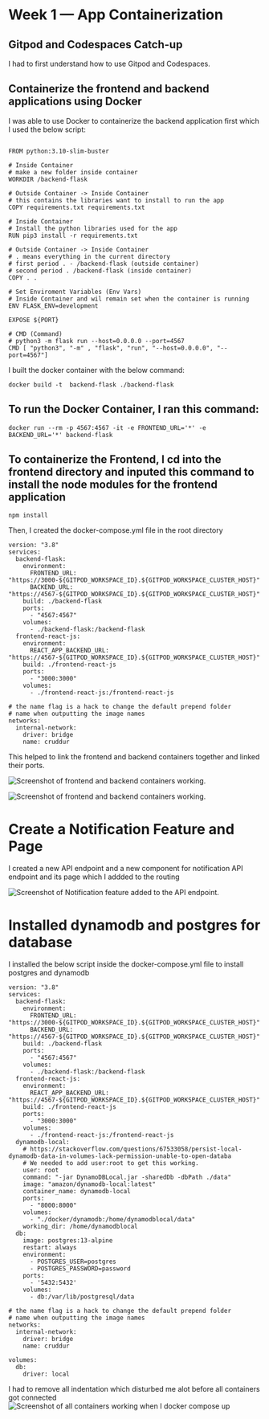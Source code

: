 # Week 1 — App Containerization
## Gitpod and Codespaces Catch-up
I had to first understand how to use Gitpod and Codespaces.
## Containerize the frontend and backend applications using Docker
I was able to use Docker to containerize the backend application first which I used the below script:
```

FROM python:3.10-slim-buster

# Inside Container
# make a new folder inside container
WORKDIR /backend-flask

# Outside Container -> Inside Container
# this contains the libraries want to install to run the app
COPY requirements.txt requirements.txt

# Inside Container
# Install the python libraries used for the app
RUN pip3 install -r requirements.txt

# Outside Container -> Inside Container
# . means everything in the current directory
# first period . - /backend-flask (outside container)
# second period . /backend-flask (inside container)
COPY . .

# Set Enviroment Variables (Env Vars)
# Inside Container and wil remain set when the container is running
ENV FLASK_ENV=development

EXPOSE ${PORT}

# CMD (Command)
# python3 -m flask run --host=0.0.0.0 --port=4567
CMD [ "python3", "-m" , "flask", "run", "--host=0.0.0.0", "--port=4567"]
```

I built the docker container with the below command:
```
docker build -t  backend-flask ./backend-flask
```
## To run the Docker Container, I ran this command:
```
docker run --rm -p 4567:4567 -it -e FRONTEND_URL='*' -e BACKEND_URL='*' backend-flask
```
## To containerize the Frontend, I cd into the frontend directory and inputed this command to install the node modules for the frontend application
```
npm install
```
Then, I created the docker-compose.yml file in the root directory
```
version: "3.8"
services:
  backend-flask:
    environment:
      FRONTEND_URL: "https://3000-${GITPOD_WORKSPACE_ID}.${GITPOD_WORKSPACE_CLUSTER_HOST}"
      BACKEND_URL: "https://4567-${GITPOD_WORKSPACE_ID}.${GITPOD_WORKSPACE_CLUSTER_HOST}"
    build: ./backend-flask
    ports:
      - "4567:4567"
    volumes:
      - ./backend-flask:/backend-flask
  frontend-react-js:
    environment:
      REACT_APP_BACKEND_URL: "https://4567-${GITPOD_WORKSPACE_ID}.${GITPOD_WORKSPACE_CLUSTER_HOST}"
    build: ./frontend-react-js
    ports:
      - "3000:3000"
    volumes:
      - ./frontend-react-js:/frontend-react-js

# the name flag is a hack to change the default prepend folder
# name when outputting the image names
networks: 
  internal-network:
    driver: bridge
    name: cruddur
```
This helped to link the frontend and backend containers together and linked their ports.

![Screenshot of frontend and backend containers working.](https://github.com/ChinweIjy1/aws-bootcamp-cruddur-2023/blob/main/journal/assets/All%20contaners%20working.PNG)

![Screenshot of frontend and backend containers working.](https://github.com/ChinweIjy1/aws-bootcamp-cruddur-2023/blob/main/journal/assets/Frontend%20and%20backend%20connected.PNG)
# Create a Notification Feature and Page
I created a new API endpoint and a new component for notification API endpoint and its page which I addded to the routing

![Screenshot of Notification feature added to the API endpoint.](https://github.com/ChinweIjy1/aws-bootcamp-cruddur-2023/blob/main/journal/assets/Notification%20page%20created.PNG)

# Installed dynamodb and postgres for database

I installed the below script inside the docker-compose.yml file to install postgres and dynamodb

```
version: "3.8"
services:
  backend-flask:
    environment:
      FRONTEND_URL: "https://3000-${GITPOD_WORKSPACE_ID}.${GITPOD_WORKSPACE_CLUSTER_HOST}"
      BACKEND_URL: "https://4567-${GITPOD_WORKSPACE_ID}.${GITPOD_WORKSPACE_CLUSTER_HOST}"
    build: ./backend-flask
    ports:
      - "4567:4567"
    volumes:
      - ./backend-flask:/backend-flask
  frontend-react-js:
    environment:
      REACT_APP_BACKEND_URL: "https://4567-${GITPOD_WORKSPACE_ID}.${GITPOD_WORKSPACE_CLUSTER_HOST}"
    build: ./frontend-react-js
    ports:
      - "3000:3000"
    volumes:
      - ./frontend-react-js:/frontend-react-js
  dynamodb-local:
    # https://stackoverflow.com/questions/67533058/persist-local-dynamodb-data-in-volumes-lack-permission-unable-to-open-databa
    # We needed to add user:root to get this working.
    user: root
    command: "-jar DynamoDBLocal.jar -sharedDb -dbPath ./data"
    image: "amazon/dynamodb-local:latest"
    container_name: dynamodb-local
    ports:
      - "8000:8000"
    volumes:
      - "./docker/dynamodb:/home/dynamodblocal/data"
    working_dir: /home/dynamodblocal
  db:
    image: postgres:13-alpine
    restart: always
    environment:
      - POSTGRES_USER=postgres
      - POSTGRES_PASSWORD=password
    ports:
      - '5432:5432'
    volumes: 
      - db:/var/lib/postgresql/data

# the name flag is a hack to change the default prepend folder
# name when outputting the image names
networks: 
  internal-network:
    driver: bridge
    name: cruddur

volumes:
  db:
    driver: local
```

I had to remove all indentation which disturbed me alot before all containers got connected
![Screenshot of all containers working when I docker compose up](https://github.com/ChinweIjy1/aws-bootcamp-cruddur-2023/blob/main/journal/assets/FBPD%20connected.PNG)
